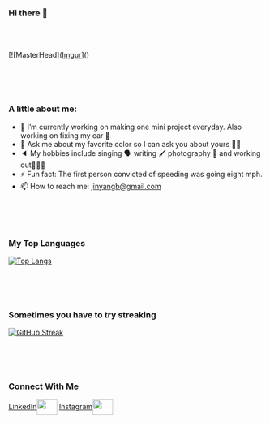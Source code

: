 ### Hi there 👋
<br/>
<br/>

[![MasterHead]([Imgur](https://imgur.com/gjIFn2T)]()

<br/>
<br/>
<br/>


<!-- **jinyangb/jinyangb** is a ✨ _special_ ✨ repository because its `README.md` (this file) appears on your GitHub profile. -->

### A little about me:



- 🔭 I’m currently working on making one mini project everyday. Also working on fixing my car 🚙
- 💬 Ask me about my favorite color so I can ask you about yours 🙌🏼
- 🔈 My hobbies include singing 🗣 writing 🖌 photography 📸 and working out🏋🏻‍♀️
- ⚡ Fun fact: The first person convicted of speeding was going eight mph.
- 📫 How to reach me: jinyangb@gmail.com


<br/>
<br/>
<br/>


### My Top Languages
[![Top Langs](https://github-readme-stats.vercel.app/api/top-langs/?username=anuraghazra)](https://github.com/jinyangb/github-readme-stats)


<br/>
<br/>
<br/>


### Sometimes you have to try streaking

[![GitHub Streak](https://github-readme-streak-stats.herokuapp.com/?user=jinyangb)](https://git.io/streak-stats)


<br/>
<br/>
<br/>


### Connect With Me

<p align="left">
<a href="https://www.linkedin.com/in/jinyangb/" target="blank">LinkedIn<img align="center" src="https://cdn.jsdelivr.net/npm/simple-icons@3.0.1/icons/linkedin.svg" alt="" height="30" width="40" /></a>
<a href="https://www.instagram.com/jy.foto/" target="blank">Instagram<img align="center" src="https://cdn.jsdelivr.net/npm/simple-icons@3.0.1/icons/instagram.svg" alt="" height="30" width="40" /></a>
</p>
</p>
<br/>

